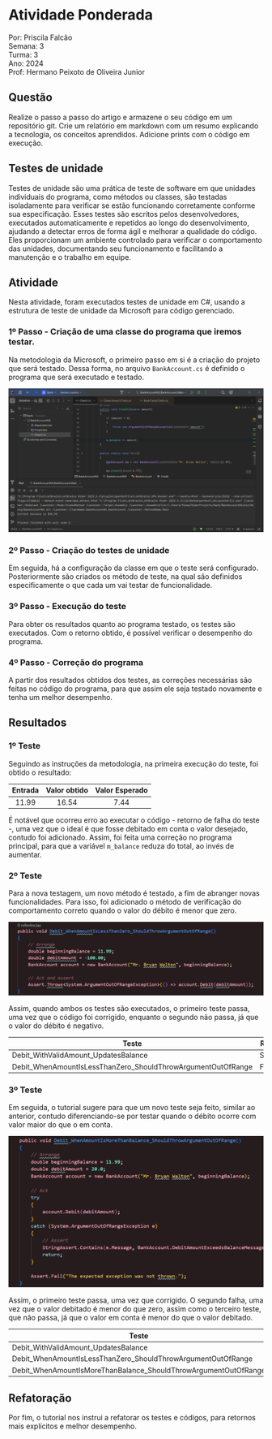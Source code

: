 # Atividade Ponderada

Por: Priscila Falcão
<br>
Semana: 3
<br>
Turma: 3
<br>
Ano: 2024
<br>
Prof: Hermano Peixoto de Oliveira Junior


## Questão
Realize o passo a passo do artigo e armazene o seu código em um repositório git. Crie um relatório em markdown com um resumo explicando a tecnologia, os conceitos aprendidos. Adicione prints com o código em execução.

## Testes de unidade
Testes de unidade são uma prática de teste de software em que unidades individuais do programa, como métodos ou classes, são testadas isoladamente para verificar se estão funcionando corretamente conforme sua especificação. Esses testes são escritos pelos desenvolvedores, executados automaticamente e repetidos ao longo do desenvolvimento, ajudando a detectar erros de forma ágil e melhorar a qualidade do código. Eles proporcionam um ambiente controlado para verificar o comportamento das unidades, documentando seu funcionamento e facilitando a manutenção e o trabalho em equipe.

## Atividade
Nesta atividade, foram executados testes de unidade em C#, usando a estrutura de teste de unidade da Microsoft para código gerenciado.

### 1º Passo - Criação de uma classe do programa que iremos testar.

Na metodologia da Microsoft, o primeiro passo em si é a criação do projeto que será testado. Dessa forma, no arquivo <a src= './projeto/Bank/BankAccount.cs'> ```BankAccount.cs``` </a> é definido o programa que será executado e testado.

<img src='./assets/programa1_saida.png'>

### 2º Passo - Criação do testes de unidade

Em seguida, há a configuração da classe em que o teste será configurado. Posteriormente são criados os método de teste, na qual são definidos especificamente o que cada um vai testar de funcionalidade.


### 3º Passo - Execução do teste

Para obter os resultados quanto ao programa testado, os testes são executados. Com o retorno obtido, é possível verificar o desempenho do programa.

### 4º Passo - Correção do programa

A partir dos resultados obtidos dos testes, as correções necessárias são feitas no código do programa, para que assim ele seja testado novamente e tenha um melhor desempenho.


## Resultados

### 1º Teste
Seguindo as instruções da metodologia, na primeira execução do teste, foi obtido o resultado:

|Entrada| Valor obtido| Valor Esperado|
|:----:|:---:|:---:|
|11.99|16.54|7.44|

É notável que ocorreu erro ao executar o código - retorno de falha do teste -, uma vez que o ideal é que fosse debitado em conta o valor desejado, contudo foi adicionado. Assim, foi feita uma correção no programa principal, para que a variável ```m_balance``` reduza do total, ao invés de aumentar.

### 2º Teste

Para a nova testagem, um novo método é testado, a fim de abranger novas funcionalidades. Para isso, foi adicionado o método de verificação do comportamento correto quando o valor do débito é menor que zero.

<img src='./assets/test_3.png'>

Assim, quando ambos os testes são executados, o primeiro teste passa, uma vez que o código foi corrigido, enquanto o segundo não passa, já que o valor do débito é negativo.

|Teste|Retorno|
|---|---|
|Debit_WithValidAmount_UpdatesBalance|Success|
|Debit_WhenAmountIsLessThanZero_ShouldThrowArgumentOutOfRange| Fail|


### 3º Teste

Em seguida, o tutorial sugere para que um novo teste seja feito, similar ao anterior, contudo diferenciando-se por testar quando o débito ocorre com valor maior do que o em conta.

<img src='./assets/test4.png'>

Assim, o primeiro teste passa, uma vez que corrigido. O segundo falha, uma vez que o valor debitado é menor do que zero, assim como o terceiro teste, que não passa, já que o valor em conta é menor do que o valor debitado.

|Teste|Retorno|
|---|---|
|Debit_WithValidAmount_UpdatesBalance|Success|
|Debit_WhenAmountIsLessThanZero_ShouldThrowArgumentOutOfRange| Fail|
|Debit_WhenAmountIsMoreThanBalance_ShouldThrowArgumentOutOfRange|Fail|

## Refatoração

Por fim, o tutorial nos instrui a refatorar os testes e códigos, para retornos mais explícitos e melhor desempenho.



